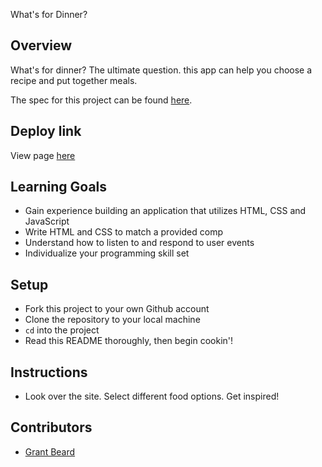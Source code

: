 What's for Dinner?

## Overview

What's for dinner? The ultimate question. this app can help you choose a recipe and put together meals.

The spec for this project can be found [here](https://frontend.turing.io/projects/module-1/dinner.html).

## Deploy link

View page [here](https://GrantXBeard.github.io/whats-for-dinner/)

## Learning Goals

- Gain experience building an application that utilizes HTML, CSS and JavaScript
- Write HTML and CSS to match a provided comp
- Understand how to listen to and respond to user events
- Individualize your programming skill set

## Setup

- Fork this project to your own Github account
- Clone the repository to your local machine
- `cd` into the project
- Read this README thoroughly, then begin cookin'!

## Instructions

- Look over the site. Select different food options. Get inspired!

## Contributors

- [Grant Beard](https://github.com/GrantXBeard)
